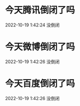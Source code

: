 # 今天腾讯倒闭了吗

2022-10-19 1:42:24 没倒闭

# 今天微博倒闭了吗

2022-10-19 1:42:26 没倒闭

# 今天百度倒闭了吗

2022-10-19 1:42:26 没倒闭

